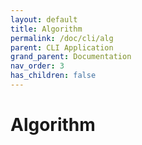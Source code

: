 ```yaml
---
layout: default
title: Algorithm
permalink: /doc/cli/alg
parent: CLI Application
grand_parent: Documentation
nav_order: 3
has_children: false
---
```


# Algorithm
